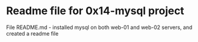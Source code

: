 # Readme file for 0x14-mysql project

File README.md - installed mysql on both web-01 and web-02 servers, and created a readme file  